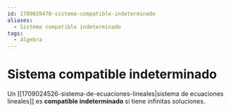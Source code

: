 ```yaml
---
id: 1709028470-sistema-compatible-indeterminado
aliases:
  - Sistema compatible indeterminado
tags:
  - álgebra
---
```


# Sistema compatible indeterminado

Un [[1709024526-sistema-de-ecuaciones-lineales|sistema de ecuaciones lineales]] es **compatible indeterminado** si tiene infinitas soluciones.
